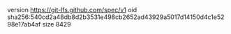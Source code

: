 version https://git-lfs.github.com/spec/v1
oid sha256:540cd2a48db8d2b3531e498cb2652ad43929a5017d14150d4c1e5298e17ab4af
size 8429
